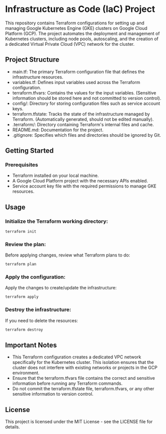 # Infrastructure as Code (IaC) Project

This repository contains Terraform configurations for setting up and managing Google Kubernetes Engine (GKE) clusters on Google Cloud Platform (GCP). The project automates the deployment and management of Kubernetes clusters, including node pools, autoscaling, and the creation of a dedicated Virtual Private Cloud (VPC) network for the cluster.

## Project Structure
- main.tf: The primary Terraform configuration file that defines the infrastructure resources.
- variables.tf: Defines input variables used across the Terraform configuration.
- terraform.tfvars: Contains the values for the input variables. (Sensitive information should be stored here and not committed to version control).
- config/: Directory for storing configuration files such as service account keys.
- terraform.tfstate: Tracks the state of the infrastructure managed by Terraform. (Automatically generated, should not be edited manually).
- .terraform/: Directory containing Terraform's internal files and cache.
- README.md: Documentation for the project.
- .gitignore: Specifies which files and directories should be ignored by Git.

## Getting Started

### Prerequisites
- Terraform installed on your local machine.
- A Google Cloud Platform project with the necessary APIs enabled.
- Service account key file with the required permissions to manage GKE resources.

## Usage

### Initialize the Terraform working directory:

```bash
terraform init
```

### Review the plan:

Before applying changes, review what Terraform plans to do:

```bash
terraform plan
```

### Apply the configuration:

Apply the changes to create/update the infrastructure:

```bash
terraform apply
```

### Destroy the infrastructure:

If you need to delete the resources:

```bash
terraform destroy
```

## Important Notes
- This Terraform configuration creates a dedicated VPC network specifically for the Kubernetes cluster. This isolation ensures that the cluster does not interfere with existing networks or projects in the GCP environment.
- Ensure that the terraform.tfvars file contains the correct and sensitive information before running any Terraform commands.
- Do not commit the terraform.tfstate file, terraform.tfvars, or any other sensitive information to version control.

## License
This project is licensed under the MIT License - see the LICENSE file for details.

